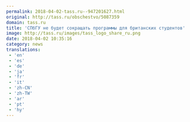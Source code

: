 ```yaml
---
permalink: 2018-04-02-tass.ru--947201627.html
original: http://tass.ru/obschestvo/5087359
domain: tass.ru
title: 'СПбГУ не будет сокращать программы для британских студентов'
image: http://tass.ru/images/tass_logo_share_ru.png
date: 2018-04-02 10:35:16
category: news
translations: 
 - 'en'
 - 'es'
 - 'de'
 - 'ja'
 - 'fr'
 - 'it'
 - 'zh-CN'
 - 'zh-TW'
 - 'ar'
 - 'pt'
 - 'hy'
---
```


